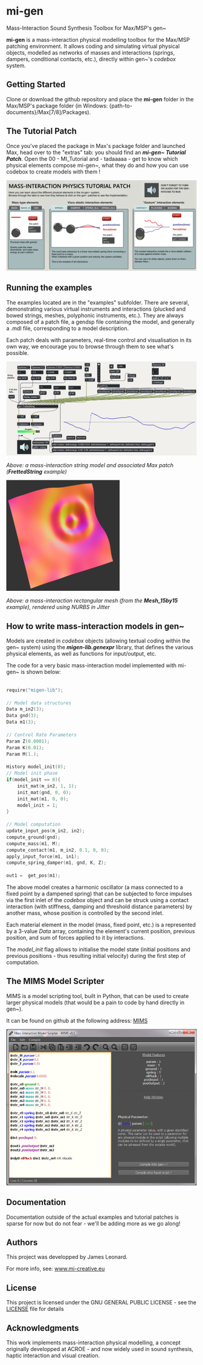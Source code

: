# mi-gen
Mass-Interaction Sound Synthesis Toolbox for Max/MSP's gen~


**mi-gen** is a mass-interaction physical modelling toolbox for the Max/MSP patching environment.
It allows coding and simulating virtual physical objects, modelled as networks of masses and interactions (springs, dampers, conditional contacts, etc.), directly within gen~'s *codebox* system.


## Getting Started

Clone or download the github repository and place the **mi-gen** folder in the Max/MSP's package folder (in Windows: {path-to-documents}/Max[7/8]/Packages).

## The Tutorial Patch

Once you've placed the package in Max's package folder and launched Max, head over to the "extras" tab: you should find an ***mi-gen~ Tutorial Patch***. Open the 00 - MI_Tutorial and - tadaaaaa - get to know which physical elements compose mi-gen~, what they do and how you can use codebox to create models with them !

![](misc/tutorial.png)


## Running the examples

The examples located are in the "examples" subfolder. There are several, demonstrating various virtual instruments and interactions (plucked and bowed strings, meshes, polyphonic instruments, etc.). They are always composed of a patch file, a gendsp file containing the model, and generally a .mdl file, corresponding to a model description.

Each patch deals with parameters, real-time control and visualisation in its own way, we encourage you to browse through them to see what's possible.


![](misc/stringpatch.png)

*Above: a mass-interaction string model and associated Max patch (***FrettedString*** example)*

![](misc/mesh.png)

*Above: a mass-interaction rectangular mesh (from the ***Mesh_15by15*** example), rendered using NURBS in Jitter*

## How to write mass-interaction models in gen~

Models are created in *codebox* objects (allowing textual coding within the gen~ system) using the ***migen-lib.genexpr*** library, that defines the various physical elements, as well as functions for input/output, etc.

The code for a very basic mass-interaction model implemented with mi-gen~ is shown below:

```C

require("migen-lib");

// Model data structures
Data m_in2(3);
Data gnd(3);
Data m1(3);

// Control Rate Parameters
Param Z(0.0001);
Param K(0.01);
Param M(1.);

History model_init(0);
// Model init phase
if(model_init == 0){
    init_mat(m_in2, 1, 1);
    init_mat(gnd, 0, 0);
    init_mat(m1, 0, 0);
    model_init = 1;
}

// Model computation
update_input_pos(m_in2, in2);
compute_ground(gnd);
compute_mass(m1, M);
compute_contact(m1, m_in2, 0.1, 0, 0);
apply_input_force(m1, in1);
compute_spring_damper(m1, gnd, K, Z);

out1 =  get_pos(m1);

```

The above model creates a harmonic oscillator (a mass connected to a fixed point by a dampened spring) that can be subjected to force impulses via the first inlet of the *codebox* object and can be struck using a contact interaction (with stiffness, damping and threshold distance parameters) by another mass, whose position is controlled by the second inlet.

Each material element in the model (mass, fixed point, etc.) is a represented by a 3-value *Data* array, containing the element's current position, previous position, and sum of forces applied to it by interactions.

The *model_init* flag allows to initialise the model state (initial positions and previous positions - thus resulting initial velocity) during the first step of computation.

## The MIMS Model Scripter

MIMS is a model scripting tool, built in Python, that can be used to create larger physical models (that would be a pain to code by hand directly in gen~).

It can be found on github at the following address:  [MIMS](https://github.com/mi-creative/MIMS)


![](misc/MIMS.png)

## Documentation

Documentation outside of the actual examples and tutorial patches is sparse for now but do not fear - we'll be adding more as we go along!


## Authors

This project was developped by James Leonard.

For more info, see: www.mi-creative.eu

## License

This project is licensed under the GNU GENERAL PUBLIC LICENSE - see the [LICENSE](LICENSE) file for details

## Acknowledgments

This work implements mass-interaction physical modelling, a concept originally developped at ACROE - and now widely used in sound synthesis, haptic interaction and visual creation.
